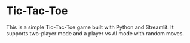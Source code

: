 # Tic-Tac-Toe
This is a simple Tic-Tac-Toe game built with Python and Streamlit. It supports two-player mode and a player vs AI mode with random moves.
